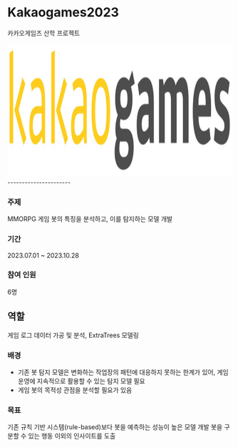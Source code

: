 # Kakaogames2023
카카오게임즈 산학 프로젝트

<img src="./images/카겜.jpeg" width="700" height="300"/>
----------------------

### 주제

MMORPG 게임 봇의 특징을 분석하고, 이를 탐지하는 모델 개발

### 기간
2023.07.01 ~ 2023.10.28

### 참여 인원
6명

## 역할
게임 로그 데이터 가공 및 분석, ExtraTrees 모델링

### 배경
- 기존 봇 탐지 모델은 변화하는 작업장의 패턴에 대응하지 못하는 한계가 있어, 게임 운영에 지속적으로 활용할 수 있는 탐지 모델 필요
- 게임 봇의 목적성 관점을 분석할 필요가 있음

### 목표
기존 규칙 기반 시스템(rule-based)보다 봇을 예측하는 성능이 높은 모델 개발
봇을 구분할 수 있는 행동 이외의 인사이트를 도출 

